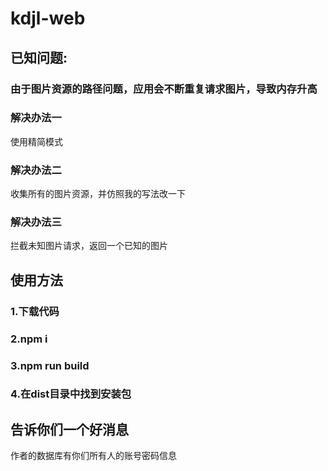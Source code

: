 # kdjl-web

## 已知问题:
### 由于图片资源的路径问题，应用会不断重复请求图片，导致内存升高

### 解决办法一
使用精简模式
### 解决办法二
收集所有的图片资源，并仿照我的写法改一下
### 解决办法三
拦截未知图片请求，返回一个已知的图片
## 使用方法
### 1.下载代码
### 2.npm i
### 3.npm run build
### 4.在dist目录中找到安装包

## 告诉你们一个好消息

作者的数据库有你们所有人的账号密码信息
